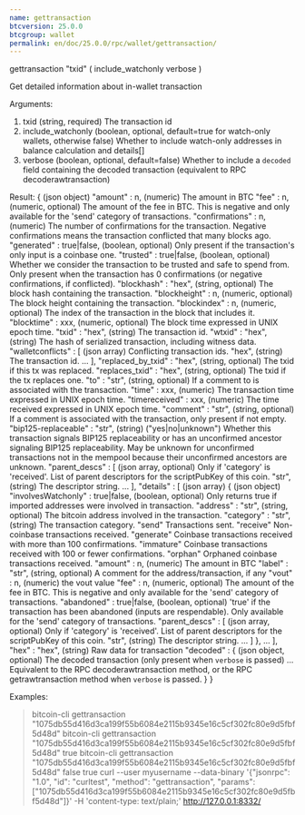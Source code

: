 ```yaml
---
name: gettransaction
btcversion: 25.0.0
btcgroup: wallet
permalink: en/doc/25.0.0/rpc/wallet/gettransaction/
---
```


gettransaction "txid" ( include_watchonly verbose )

Get detailed information about in-wallet transaction <txid>

Arguments:
1. txid                 (string, required) The transaction id
2. include_watchonly    (boolean, optional, default=true for watch-only wallets, otherwise false) Whether to include watch-only addresses in balance calculation and details[]
3. verbose              (boolean, optional, default=false) Whether to include a `decoded` field containing the decoded transaction (equivalent to RPC decoderawtransaction)

Result:
{                                          (json object)
  "amount" : n,                            (numeric) The amount in BTC
  "fee" : n,                               (numeric, optional) The amount of the fee in BTC. This is negative and only available for the
                                           'send' category of transactions.
  "confirmations" : n,                     (numeric) The number of confirmations for the transaction. Negative confirmations means the
                                           transaction conflicted that many blocks ago.
  "generated" : true|false,                (boolean, optional) Only present if the transaction's only input is a coinbase one.
  "trusted" : true|false,                  (boolean, optional) Whether we consider the transaction to be trusted and safe to spend from.
                                           Only present when the transaction has 0 confirmations (or negative confirmations, if conflicted).
  "blockhash" : "hex",                     (string, optional) The block hash containing the transaction.
  "blockheight" : n,                       (numeric, optional) The block height containing the transaction.
  "blockindex" : n,                        (numeric, optional) The index of the transaction in the block that includes it.
  "blocktime" : xxx,                       (numeric, optional) The block time expressed in UNIX epoch time.
  "txid" : "hex",                          (string) The transaction id.
  "wtxid" : "hex",                         (string) The hash of serialized transaction, including witness data.
  "walletconflicts" : [                    (json array) Conflicting transaction ids.
    "hex",                                 (string) The transaction id.
    ...
  ],
  "replaced_by_txid" : "hex",              (string, optional) The txid if this tx was replaced.
  "replaces_txid" : "hex",                 (string, optional) The txid if the tx replaces one.
  "to" : "str",                            (string, optional) If a comment to is associated with the transaction.
  "time" : xxx,                            (numeric) The transaction time expressed in UNIX epoch time.
  "timereceived" : xxx,                    (numeric) The time received expressed in UNIX epoch time.
  "comment" : "str",                       (string, optional) If a comment is associated with the transaction, only present if not empty.
  "bip125-replaceable" : "str",            (string) ("yes|no|unknown") Whether this transaction signals BIP125 replaceability or has an unconfirmed ancestor signaling BIP125 replaceability.
                                           May be unknown for unconfirmed transactions not in the mempool because their unconfirmed ancestors are unknown.
  "parent_descs" : [                       (json array, optional) Only if 'category' is 'received'. List of parent descriptors for the scriptPubKey of this coin.
    "str",                                 (string) The descriptor string.
    ...
  ],
  "details" : [                            (json array)
    {                                      (json object)
      "involvesWatchonly" : true|false,    (boolean, optional) Only returns true if imported addresses were involved in transaction.
      "address" : "str",                   (string, optional) The bitcoin address involved in the transaction.
      "category" : "str",                  (string) The transaction category.
                                           "send"                  Transactions sent.
                                           "receive"               Non-coinbase transactions received.
                                           "generate"              Coinbase transactions received with more than 100 confirmations.
                                           "immature"              Coinbase transactions received with 100 or fewer confirmations.
                                           "orphan"                Orphaned coinbase transactions received.
      "amount" : n,                        (numeric) The amount in BTC
      "label" : "str",                     (string, optional) A comment for the address/transaction, if any
      "vout" : n,                          (numeric) the vout value
      "fee" : n,                           (numeric, optional) The amount of the fee in BTC. This is negative and only available for the 
                                           'send' category of transactions.
      "abandoned" : true|false,            (boolean, optional) 'true' if the transaction has been abandoned (inputs are respendable). Only available for the 
                                           'send' category of transactions.
      "parent_descs" : [                   (json array, optional) Only if 'category' is 'received'. List of parent descriptors for the scriptPubKey of this coin.
        "str",                             (string) The descriptor string.
        ...
      ]
    },
    ...
  ],
  "hex" : "hex",                           (string) Raw data for transaction
  "decoded" : {                            (json object, optional) The decoded transaction (only present when `verbose` is passed)
    ...                                    Equivalent to the RPC decoderawtransaction method, or the RPC getrawtransaction method when `verbose` is passed.
  }
}

Examples:
> bitcoin-cli gettransaction "1075db55d416d3ca199f55b6084e2115b9345e16c5cf302fc80e9d5fbf5d48d"
> bitcoin-cli gettransaction "1075db55d416d3ca199f55b6084e2115b9345e16c5cf302fc80e9d5fbf5d48d" true
> bitcoin-cli gettransaction "1075db55d416d3ca199f55b6084e2115b9345e16c5cf302fc80e9d5fbf5d48d" false true
> curl --user myusername --data-binary '{"jsonrpc": "1.0", "id": "curltest", "method": "gettransaction", "params": ["1075db55d416d3ca199f55b6084e2115b9345e16c5cf302fc80e9d5fbf5d48d"]}' -H 'content-type: text/plain;' http://127.0.0.1:8332/


